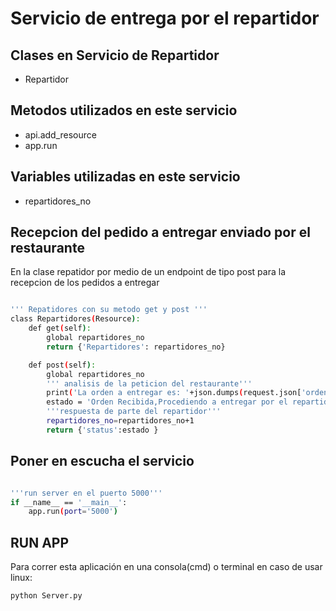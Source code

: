 
# Servicio de entrega por el repartidor

  
## Clases en Servicio de Repartidor

  - Repartidor

## Metodos utilizados en este servicio
  - api.add_resource
  - app.run

## Variables utilizadas en este servicio

 - repartidores_no

## Recepcion del pedido a entregar enviado por el restaurante
En la clase repatidor por medio de un endpoint de tipo post para la recepcion de los pedidos a entregar 
```sh

''' Repatidores con su metodo get y post '''
class Repartidores(Resource):
    def get(self):
        global repartidores_no
        return {'Repartidores': repartidores_no}

    def post(self):
        global repartidores_no
        ''' analisis de la peticion del restaurante'''
        print('La orden a entregar es: '+json.dumps(request.json['orden']))
        estado = 'Orden Recibida,Procediendo a entregar por el repartidor '+str(repartidores_no)
        '''respuesta de parte del repartidor'''
        repartidores_no=repartidores_no+1
        return {'status':estado }  

```

## Poner en escucha el servicio

```sh 

'''run server en el puerto 5000'''
if __name__ == '__main__':
    app.run(port='5000')


```


## RUN APP 

Para correr esta aplicación en una consola(cmd) o terminal en caso de usar linux:
```sh 
python Server.py
```
